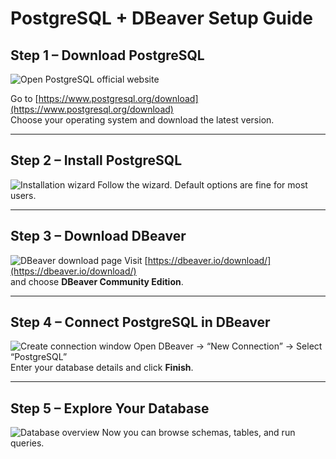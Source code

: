 # PostgreSQL + DBeaver Setup Guide

## Step 1 – Download PostgreSQL
![Open PostgreSQL official website](../public/images/step1.png)

Go to [https://www.postgresql.org/download](https://www.postgresql.org/download)  
Choose your operating system and download the latest version.

---

## Step 2 – Install PostgreSQL
![Installation wizard](../public/images/step2.png)
Follow the wizard. Default options are fine for most users.

---

## Step 3 – Download DBeaver
![DBeaver download page](../public/images/step3.png)
Visit [https://dbeaver.io/download/](https://dbeaver.io/download/)  
and choose **DBeaver Community Edition**.

---

## Step 4 – Connect PostgreSQL in DBeaver
![Create connection window](../public/images/step4.png)
Open DBeaver → “New Connection” → Select “PostgreSQL”  
Enter your database details and click **Finish**.

---

## Step 5 – Explore Your Database
![Database overview](../public/images/step5.png)
Now you can browse schemas, tables, and run queries.
